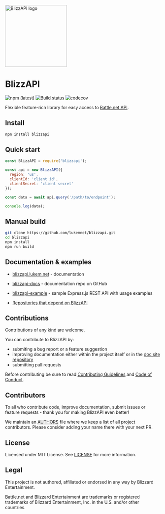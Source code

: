 <img src="https://raw.githubusercontent.com/lukemnet/blizzapi-docs/master/docs/.vuepress/public/logo.png" alt="BlizzAPI logo" width="200" height="200">

# BlizzAPI

[![npm (latest)](https://img.shields.io/npm/v/blizzapi/latest.svg)](https://www.npmjs.com/package/blizzapi)
[![Build status](https://ci.appveyor.com/api/projects/status/r7pjg9an30d5dupk/branch/master?svg=true)](https://ci.appveyor.com/project/lwojcik/blizzapi/branch/master)
[![codecov](https://codecov.io/gh/lukemnet/blizzapi/branch/master/graph/badge.svg?token=M3vY98GiIn)](https://codecov.io/gh/lukemnet/blizzapi)

Flexible feature-rich library for easy access to [Battle.net API](https://develop.battle.net/).

## Install

```bash
npm install blizzapi
```

## Quick start

```javascript
const BlizzAPI = require('blizzapi');

const api = new BlizzAPI({
  region: 'us',
  clientId: 'client id',
  clientSecret: 'client secret'
});

const data = await api.query('/path/to/endpoint');

console.log(data);
``` 

## Manual build

```bash
git clone https://github.com/lukemnet/blizzapi.git
cd blizzapi
npm install
npm run build
```

## Documentation & examples

* [blizzapi.lukem.net](https://blizzapi.lukem.net) - documentation
* [blizzapi-docs](https://github.com/lukemnet/blizzapi-docs) - documentation repo on GitHub

* [blizzapi-example](https://github.com/lukemnet/blizzapi-example) - sample Express.js REST API with usage examples

* [Repositories that depend on BlizzAPI](https://github.com/lukemnet/blizzapi/network/dependents)

## Contributions

Contributions of any kind are welcome.

You can contribute to BlizzAPI by:

* submiting a bug report or a feature suggestion
* improving documentation either within the project itself or in the [doc site repository](https://github.com/lukemnet/blizzapi-docs)
* submitting pull requests

Before contributing be sure to read [Contributing Guidelines](https://github.com/lukemnet/blizzapi/blob/master/CONTRIBUTING.md) and [Code of Conduct](https://github.com/lukemnet/blizzapi/blob/master/CODE_OF_CONDUCT.md).

## Contributors

To all who contribute code, improve documentation, submit issues or feature requests - thank you for making BlizzAPI even better!

We maintain an [AUTHORS](https://github.com/lukemnet/blizzapi/blob/master/AUTHORS) file where we keep a list of all project contributors. Please consider adding your name there with your next PR.

## License

Licensed under MIT License. See [LICENSE](https://github.com/lukemnet/blizzapi/blob/master/LICENSE) for more information.

## Legal

This project is not authored, affiliated or endorsed in any way by Blizzard Entertainment.

Battle.net and Blizzard Entertainment are trademarks or registered trademarks of Blizzard Entertainment, Inc. in the U.S. and/or other countries.
